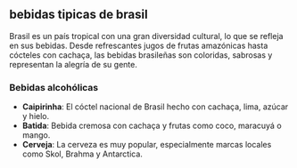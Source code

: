 ## bebidas tipicas de brasil

Brasil es un país tropical con una gran diversidad cultural, lo que se refleja en sus bebidas. Desde refrescantes jugos de frutas amazónicas hasta cócteles con cachaça, las bebidas brasileñas son coloridas, sabrosas y representan la alegría de su gente.

### Bebidas alcohólicas

- **Caipirinha**: El cóctel nacional de Brasil hecho con cachaça, lima, azúcar y hielo.
- **Batida**: Bebida cremosa con cachaça y frutas como coco, maracuyá o mango.
- **Cerveja**: La cerveza es muy popular, especialmente marcas locales como Skol, Brahma y Antarctica.


